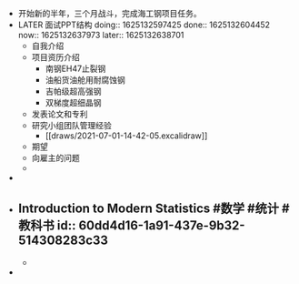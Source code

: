 - 开始新的半年，三个月战斗，完成海工钢项目任务。
- LATER 面试PPT结构
  doing:: 1625132597425
  done:: 1625132604452
  now:: 1625132637973
  later:: 1625132638701
	- 自我介绍
	- 项目资历介绍
		- 南钢EH47止裂钢
		- 油船货油舱用耐腐蚀钢
		- 吉帕级超高强钢
		- 双梯度超细晶钢
	- 发表论文和专利
	- 研究小组团队管理经验
		- [[draws/2021-07-01-14-42-05.excalidraw]]
	- 期望
	- 向雇主的问题
	-
-
- Introduction to Modern Statistics #数学 #统计 #教科书
  id:: 60dd4d16-1a91-437e-9b32-514308283c33
	-
	-
-